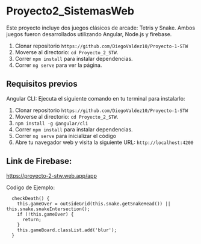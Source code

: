 # Proyecto2_SistemasWeb
Este proyecto incluye dos juegos clásicos de arcade: Tetris y Snake. Ambos juegos fueron desarrollados utilizando Angular, Node.js y firebase. 
1. Clonar repositorio `https://github.com/DiegoValdez10/Proyecto-1-STW`
2. Moverse al directorio: `cd Proyecto_2_STW`.<br />
3. Correr `npm install` para instalar dependencias.<br />
4. Correr `ng serve` para ver la página.
## Requisitos previos
Angular CLI: Ejecuta el siguiente comando en tu terminal para instalarlo:
1. Clonar repositorio `https://github.com/DiegoValdez10/Proyecto-1-STW`
2. Moverse al directorio: `cd Proyecto_2_STW`.<br />
3. `npm install -g @angular/cli`
4. Correr `npm install` para instalar dependencias.<br />
5. Correr `ng serve` para inicializar el código
6. Abre tu navegador web y visita la siguiente URL: `http://localhost:4200`
## Link de Firebase:

https://proyecto-2-stw.web.app/app

Codigo de Ejemplo:
```
  checkDeath() {
    this.gameOver = outsideGrid(this.snake.getSnakeHead()) || this.snake.snakeIntersection();
    if (!this.gameOver) {
      return;
    }
    this.gameBoard.classList.add('blur');
  }
